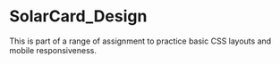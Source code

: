 # SolarCard_Design
 This is part of a range of assignment to practice basic CSS layouts and mobile responsiveness. 
